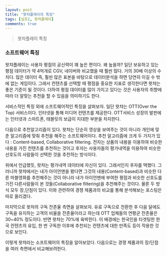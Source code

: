 ```yaml
---
layout: post
title: "왓챠플레이의 특징"
tags: [실프2, 왓챠플레이]
comments: true
---
```


> 왓차플레이 특징  

### 소프트웨어 특징  
왓챠플레이는 사용자 평점의 공신력이 꽤 높은 편이다. 왜 높을까? 일단 보유하고 있는 평점 데이터가 약 4억개로 CGV, 네이버와 비교했을 때 훨씬 많다. 거의 30배 이상의 수치다. 많은 데이터 즉, 훨씬 많은 표본을 바탕으로 데이터분석을 하면 당연히 이길 수 밖에 없는 게임이다. 그래서 컨텐츠를 선택할 때 평점을 중요한 지표로 생각한다면 왓챠는 좋은 기준이 될 것이다. 더하여 평점 데이터를 많이 가지고 있다는 것은 사용자의 취향에 따라 더 알맞는 추천을 할 수 있음을 의미하기도 한다.  

서비스적인 특징 외에 소프트웨어적인 특징을 살펴보자. 일단 왓챠는 OTT(Over the Top) 서비스이다. 인터넷을 통해 미디어 컨텐츠를 제공한다. OTT서비스 성장의 발판에는 인터넷과 스마트폰, 태블릿의 보급이 지대한 부분을 차지한다.  

다음으로 추천알고리즘이 있다. 왓챠는 단순히 영상을 보여주는 것이 아니라 개인에 맞춘 알고리즘에 맞춰 추천을 해주는 소프트웨어이다. 추천 알고리즘에 크게 두 가지가 있다 : Content-based, Collaborative filtering. 전자는 상품의 내용을 이용하여 비슷한 내용을 가진 컨텐츠를 추천하는 것이고 후자는 사용자들의 평가내역을 이용하여 비슷한 선호도의 사람들이 선택한 것을 추천하는 방식이다.  

위에서 언급했듯, 왓챠는 평가내역 데이터에 자신이 있다. 그래서인지 후자를 택했다. 그러니까 왓챠에서는 내가 아이언맨을 봤다면 그것의 내용(Content-based)과 비슷한 다른 마블영화를 추천해주는 것이 아니라 내가 아이언맨에 부여한 평점과 비슷한 선호도를 가진 다른사람들이 본 것들(Collaborative filtering)을 추천해주는 것이다. 물론 두 방식 모두 장,단점이 있다. 이와 관련하여 경쟁 제품과의 비교를 통해 분석해보는 포스팅은 따로 올리겠다.  

마지막으로 왓챠의 구독 잔존율 측면을 살펴보자. 유료 구독으로 전환한 후 다음 달에도 구독을 유지하는 고객의 비율을 잔존율이라고 하는데 OTT 업체들의 연평균 잔존율은 30~40% 정도이다. 반면 왓챠는 70%에 육박한다. 이 배경에는 한국인을 타겟팅한 한국 컨텐츠의 유입, 한 번 구독한 이후에 추천되는 컨텐츠에 대한 만족도 등이 작용한 것으로 보인다.  

이렇게 왓챠라는 소프트웨어의 특징을 알아보았다. 다음으로는 경쟁 제품과의 장/단점을 여러 측면에서 비교해보려한다.  